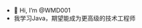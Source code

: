 - 👋 Hi, I’m @WMD001
- 我学习Java，期望能成为更高级的技术工程师

<!---
WMD001/WMD001 is a ✨ special ✨ repository because its `README.md` (this file) appears on your GitHub profile.
You can click the Preview link to take a look at your changes.
--->
